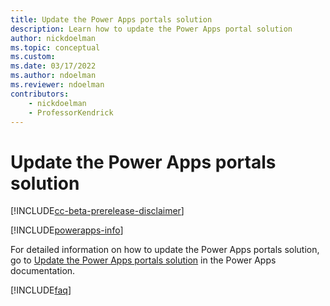 ```yaml
---
title: Update the Power Apps portals solution
description: Learn how to update the Power Apps portal solution
author: nickdoelman
ms.topic: conceptual
ms.custom: 
ms.date: 03/17/2022
ms.author: ndoelman
ms.reviewer: ndoelman
contributors:
    - nickdoelman
    - ProfessorKendrick
---
```


# Update the Power Apps portals solution

[!INCLUDE[cc-beta-prerelease-disclaimer](../includes/cc-beta-prerelease-disclaimer.md)]

[!INCLUDE[powerapps-info](../includes/cc-powerapps-info.md)]

For detailed information on how to update the Power Apps portals solution, go to [Update the Power Apps portals solution](/powerapps/maker/portals/admin/update-portal-solution) in the Power Apps documentation.

[!INCLUDE[faq](../includes/cc-faqs.md)]